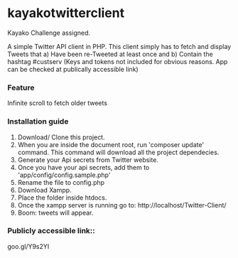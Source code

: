 # kayakotwitterclient
Kayako Challenge assigned.

A simple Twitter API client in PHP. This client simply has to fetch and display Tweets that 
  a) Have been re-Tweeted at least once and 
  b) Contain the hashtag #custserv
(Keys and tokens not included for obvious reasons. App can be checked at publically accessible link) 
### Feature 
  Infinite scroll to fetch older tweets 
    
### Installation guide 
  1. Download/ Clone this project.
  2. When you are inside the document root, run 'composer update' command. This command will download all the project dependecies. 
  3. Generate your Api secrets from Twitter website. 
  4. Once you have your api secrets, add them to 'app/config/config.sample.php'
  5. Rename the file to config.php
  6. Download Xampp.
  7. Place the folder inside htdocs.
  8. Once the xampp server is running go to: http://localhost/Twitter-Client/
  9. Boom: tweets will appear. 
  
### Publicly accessible link::
  goo.gl/Y9s2YI

  


